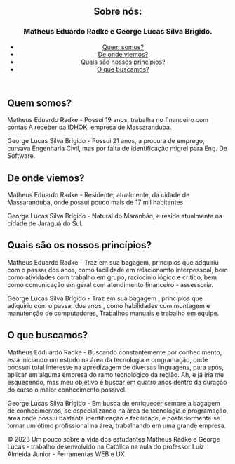 <!DOCTYPE html>
<html lang="pt-br">
   <head>
     <meta charset="UTF-8">
     <title>Exemplo de página HTML</title>
 </head>
 <body>
    <header>
     <h2> Sobre nós:</h2>
      <h3>Matheus Eduardo Radke e George Lucas Silva Brigido. </h3>
     <nav>
     <ul>
      <li><a href="#">Quem somos?</a></li>
      <li><a href="#">De onde viemos?</a></li>
      <li><a href="#">Quais são nossos princípios?</a></li>
      <li><a href="#">O que buscamos? </a></li>
    </ul>
   </nav>
  </header>
  <main>
   <section>
      <h2>Quem somos?</h2>
      <p>Matheus Eduardo Radke - Possui 19 anos, trabalha no financeiro com contas À receber da IDHOK, empresa de Massaranduba.</p>
      <p> George Lucas Silva Brigido - Possui 21 anos, a procura de emprego, cursava Engenharia Civil, mas por falta de identificação migrei para Eng. De Software.</p>
   <section>
      <h2>De onde viemos?</h2>
      <p>Matheus Eduardo Radke - Residente, atualmente, da cidade de Massaranduba, onde possui pouco mais de 17 mil habitantes.</p> 
      <p> George Lucas Silva Brigido - Natural do Maranhão, e reside atualmente na cidade de Jaraguá do Sul. </p>
     <section>
      <h2>Quais são os nossos princípios?</h2>
        <p>Matheus Eduardo Radke - Traz em sua bagagem, principios que adquiriu com o passar dos anos, como facilidade em relacionamto interpessoal, bem como atividades com trabalho em grupo, raciocinio lógico e critico, bem como comunicação em geral com atendimento financeiro - assessoria.</p> 
        <p>George Lucas Silva Brígido - Traz em sua bagagem , princípios que adiquiriu com o passar dos anos , como habilidades com montagem e manutenção de  computadores, Trabalhos manuais e trabalho em equipe.</p>
       <section>
      <h2>O que buscamos?</h2>
      <p>Matheus Edduardo Radke - Buscando constantemente por conhecimento, está iniciando um estudo na área da tecnologia e programação, onde poossui total interesse na apredizagem de diversas linguagens, para após, aplicar em alguma empresa do ramo tecnológico da região. Ah, e já iria me esquecendo, mas meu objetivo é buscar em quatro anos dentro da duração do curso o maior conhecimento possível.</p>
         <p>George Lucas Silva Brígido - Em busca de enriquecer sempre a bagagem de conhecimentos, se especializando na área de tecnologia e programação, área onde possui bastante identificação e facilidade, e posteriormente se tornar um ótimo profissional na área, trabalhando em uma grande empresa.</p>
   <section>
  </main>
 <footer>
   <p>&copy; 2023 Um pouco sobre a vida dos estudantes Matheus Radke e George Lucas - trabalho desenvolvido na Católica na aula do professor Luiz Almeida Junior - Ferramentas WEB e UX.</p>
    </footer>
 </body>
</html>
